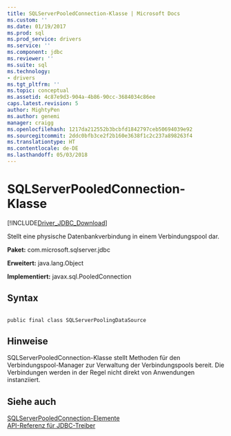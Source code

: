 ```yaml
---
title: SQLServerPooledConnection-Klasse | Microsoft Docs
ms.custom: ''
ms.date: 01/19/2017
ms.prod: sql
ms.prod_service: drivers
ms.service: ''
ms.component: jdbc
ms.reviewer: ''
ms.suite: sql
ms.technology:
- drivers
ms.tgt_pltfrm: ''
ms.topic: conceptual
ms.assetid: 4c87e9d3-904a-4b86-90cc-3684034c86ee
caps.latest.revision: 5
author: MightyPen
ms.author: genemi
manager: craigg
ms.openlocfilehash: 1217da212552b3bcbfd1842797ceb50694039e92
ms.sourcegitcommit: 2ddc0bfb3ce2f2b160e3638f1c2c237a898263f4
ms.translationtype: HT
ms.contentlocale: de-DE
ms.lasthandoff: 05/03/2018
---
```

# <a name="sqlserverpooledconnection-class"></a>SQLServerPooledConnection-Klasse
[!INCLUDE[Driver_JDBC_Download](../../../includes/driver_jdbc_download.md)]

  Stellt eine physische Datenbankverbindung in einem Verbindungspool dar.  
  
 **Paket:** com.microsoft.sqlserver.jdbc  
  
 **Erweitert:** java.lang.Object  
  
 **Implementiert:** javax.sql.PooledConnection  
  
## <a name="syntax"></a>Syntax  
  
```  
  
public final class SQLServerPoolingDataSource  
```  
  
## <a name="remarks"></a>Hinweise  
 SQLServerPooledConnection-Klasse stellt Methoden für den Verbindungspool-Manager zur Verwaltung der Verbindungspools bereit. Die Verbindungen werden in der Regel nicht direkt von Anwendungen instanziiert.  
  
## <a name="see-also"></a>Siehe auch  
 [SQLServerPooledConnection-Elemente](../../../connect/jdbc/reference/sqlserverpooledconnection-members.md)   
 [API-Referenz für JDBC-Treiber](../../../connect/jdbc/reference/jdbc-driver-api-reference.md)  
  
  
